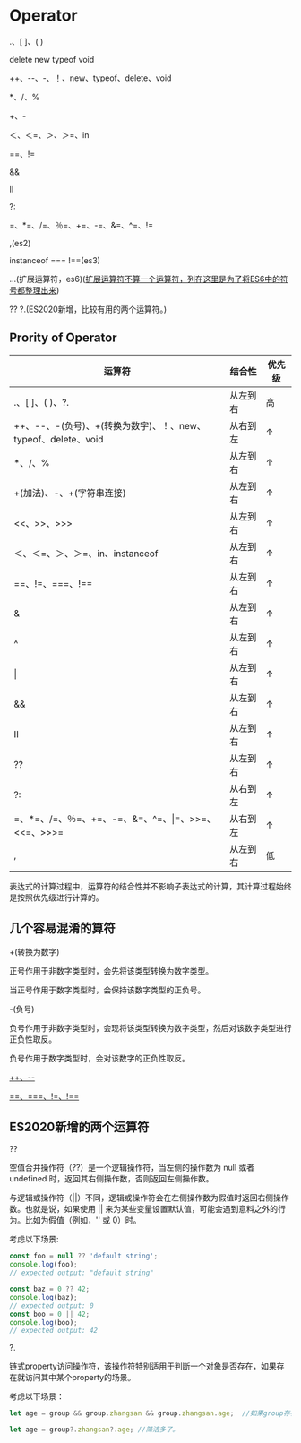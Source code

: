 # Operator
.、[ ]、( )	

delete new typeof void

++、--、-、！、new、typeof、delete、void

*、/、%

+、-

＜、＜=、＞、＞=、in

==、!=

&&

II

?:

=、*=、/=、％=、+=、-=、&=、^=、!=

,(es2)

instanceof === !==(es3)

...(扩展运算符，es6)([扩展运算符不算一个运算符，列在这里是为了将ES6中的符号都整理出来](https://stackoverflow.com/questions/48656338/operator-precedence-for-js-spread-and-rest-operators/48656377#48656377))

?? ?.(ES2020新增，比较有用的两个运算符。)

## Prority of Operator

|运算符|结合性|	优先级|
|------|-----|-------|
|.、[ ]、( )、?.|从左到右|高|
|++、--、-(负号)、+(转换为数字)、！、new、typeof、delete、void|从右到左|↑|
|*、/、%|从左到右|↑|
|+(加法)、-、+(字符串连接)|	从左到右|↑|
|<<、>>、>>>|从左到右|↑|
|＜、＜=、＞、＞=、in、instanceof|从左到右|↑|
| \==、!=、\===、!\==| 从左到右|↑|
|&|从左到右|↑|
|^|从左到右|↑|
|\||从左到右|↑|
|&&|从左到右|↑|
|II|从左到右|↑|
|??|从左到右|↑|
|?:|从右到左|↑|
|=、*=、/=、％=、+=、-=、&=、^=、\|=、>>=、<<=、>>>=|从右到左|↑|
|,	|从左到右|低|

表达式的计算过程中，运算符的结合性并不影响子表达式的计算，其计算过程始终是按照优先级进行计算的。

## 几个容易混淆的算符

+(转换为数字)

正号作用于非数字类型时，会先将该类型转换为数字类型。

当正号作用于数字类型时，会保持该数字类型的正负号。

-(负号)

负号作用于非数字类型时，会现将该类型转换为数字类型，然后对该数字类型进行正负性取反。

负号作用于数字类型时，会对该数字的正负性取反。



[++、--](https://github.com/comefromezero/ReadECMA-262/blob/main/notes/PrefixAndPostfixIncDec.md)


[\==、=\==、\!=、!==](https://github.com/comefromezero/ReadECMA-262/blob/main/notes/eq_oporatorr.md)


## ES2020新增的两个运算符

??

空值合并操作符（??）是一个逻辑操作符，当左侧的操作数为 null 或者 undefined 时，返回其右侧操作数，否则返回左侧操作数。

与逻辑或操作符（||）不同，逻辑或操作符会在左侧操作数为假值时返回右侧操作数。也就是说，如果使用 || 来为某些变量设置默认值，可能会遇到意料之外的行为。比如为假值（例如，'' 或 0）时。

考虑以下场景:
``` Javascript
const foo = null ?? 'default string';
console.log(foo);
// expected output: "default string"

const baz = 0 ?? 42;
console.log(baz);
// expected output: 0
const boo = 0 || 42;
console.log(boo);
// expected output: 42
```

?.

链式property访问操作符，该操作符特别适用于判断一个对象是否存在，如果存在就访问其中某个property的场景。

考虑以下场景：

``` Javascript
let age = group && group.zhangsan && group.zhangsan.age;  //如果group存在，则访问group中的张三成员是否存在，如果张三成员存在，则返回张三的年龄。

let age = group?.zhangsan?.age; //简洁多了。
```

